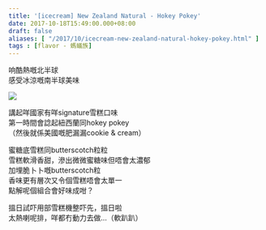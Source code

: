 ```yaml
---
title: '[icecream] New Zealand Natural - Hokey Pokey'
date: 2017-10-18T15:49:00.000+08:00
draft: false
aliases: [ "/2017/10/icecream-new-zealand-natural-hokey-pokey.html" ]
tags : [flavor - 螞蟻族]
---
```


响酷熱嘅北半球  
感受冰涼嘅南半球美味  

[![](https://c1.staticflickr.com/5/4508/23656810668_2ec2413a76_z.jpg)](https://c1.staticflickr.com/5/4508/23656810668_2ec2413a76_z.jpg)

講起咩國家有咩signature雪糕口味  
第一時間會諗起紐西蘭同hokey pokey  
（然後就係美國嘅肥漏漏cookie & cream）  
  
蜜糖底雪糕同butterscotch粒粒  
雪糕軟滑香甜，滲出微微蜜糖味但唔會太濃郁  
加埋脆卜卜嘅butterscotch粒  
香味更有層次又令個雪糕唔會太單一  
點解呢個組合會好味成咁？  
  
搵日試吓用部雪糕機整吓先，搵日啦  
太熱喇呢排，咩都冇動力去做...（軟趴趴）